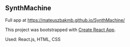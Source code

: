 ## SynthMachine

Full app at https://mateuszbakmb.github.io/SynthMachine/

This project was bootstrapped with [Create React App](https://github.com/facebook/create-react-app).<br>

Used: React.js, HTML, CSS
